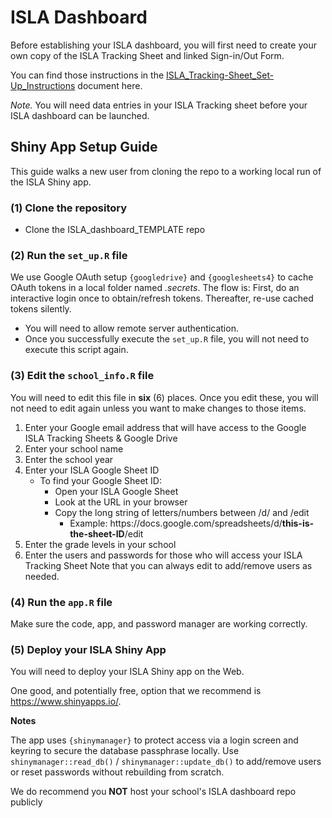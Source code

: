 # ISLA Dashboard

Before establishing your ISLA dashboard, you will first need to create your own copy of the ISLA Tracking Sheet and linked Sign-in/Out Form. 

You can find those instructions in the [ISLA_Tracking-Sheet_Set-Up_Instructions](./ISLA_Tracking-Sheet_Set-Up_Instructions.pdf) document here.

*Note.* You will need data entries in your ISLA Tracking sheet before your ISLA dashboard can be launched.

## Shiny App Setup Guide

This guide walks a new user from cloning the repo to a working local run of the ISLA Shiny app.


### (1) Clone the repository

- Clone the ISLA_dashboard_TEMPLATE repo

### (2) Run the `set_up.R` file

We use Google OAuth setup `{googledrive}` and `{googlesheets4}` to cache OAuth tokens in a local folder named *.secrets*. 
The flow is: First, do an interactive login once to obtain/refresh tokens. Thereafter, re-use cached tokens silently.

-	You will need to allow remote server authentication. 
-	Once you successfully execute the `set_up.R` file, you will not need to execute this script again.

### (3) Edit the `school_info.R` file 

You will need to edit this file in **six** (6) places. 
Once you edit these, you will not need to edit again unless you want to make changes to those items.

1. Enter your Google email address that will have access to the Google ISLA Tracking Sheets & Google Drive
2. Enter your school name 
3. Enter the school year
4. Enter your ISLA Google Sheet ID
    + To find your Google Sheet ID:
        - Open your ISLA Google Sheet
        - Look at the URL in your browser
        - Copy the long string of letters/numbers between /d/ and /edit
          - Example: https[]()://docs.google.com/spreadsheets/d/**this-is-the-sheet-ID**/edit
5. Enter the grade levels in your school
6. Enter the users and passwords for those who will access your ISLA Tracking Sheet
   Note that you can always edit to add/remove users as needed.

### (4) Run the `app.R` file

Make sure the code, app, and password manager are working correctly.

### (5) Deploy your ISLA Shiny App

You will need to deploy your ISLA Shiny app on the Web.

One good, and potentially free, option that we recommend is https://www.shinyapps.io/. 

**Notes**

The app uses `{shinymanager}` to protect access via a login screen and keyring to secure the database passphrase locally. 
Use `shinymanager::read_db()` / `shinymanager::update_db()` to add/remove users or reset passwords without rebuilding from scratch.

We do recommend you **NOT** host your school's ISLA dashboard repo publicly


